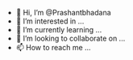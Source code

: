 - 👋 Hi, I’m @Prashantbhadana
- 👀 I’m interested in ...
- 🌱 I’m currently learning ...
- 💞️ I’m looking to collaborate on ...
- 📫 How to reach me ...

<!---
Prashantbhadana/Prashantbhadana is a ✨ special ✨ repository because its `README.md` (this file) appears on your GitHub profile.
You can click the Preview link to take a look at your changes.
--->
